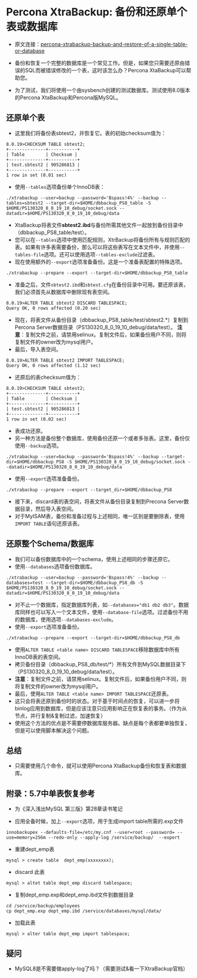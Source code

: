 # Percona XtraBackup: 备份和还原单个表或数据库

- 原文连接：[percona-xtrabackup-backup-and-restore-of-a-single-table-or-database](https://www.percona.com/blog/2020/04/10/percona-xtrabackup-backup-and-restore-of-a-single-table-or-database/)

- 备份和恢复一个完整的数据库是一个常见工作。但是，如果您只需要还原由错误的SQL而被错误修改的一个表，这时该怎么办？Percona XtaBackup可以帮助您。
- 为了测试，我们将使用一个由sysbench创建的测试数据库。测试使用8.0版本的Percona XtaBackup和Percona版MySQL。
## 还原单个表
- 这里我们将备份表sbtest2，并恢复它。表的初始checksum值为：
```
8.0.19>CHECKSUM TABLE sbtest2;
+--------------+-----------+
| Table        | Checksum |
+--------------+-----------+
| test.sbtest2 | 905286813 |
+--------------+-----------+
1 row in set (0.01 sec)
```
- 使用`--tables`选项备份单个InnoDB表：
```
./xtrabackup --user=backup --password='Bspass!4%' --backup --tables=sbtest2 --target-dir=$HOME/dbbackup_PS8_table -S $HOME/PS130320_8_0_19_10_debug/socket.sock --datadir=$HOME/PS130320_8_0_19_10_debug/data
```
- XtaBackup将表文件**sbtest2.ibd**与备份所需其他文件一起放到备份目录中（dbbackup_PS8_table/test）。
- 您可以在`--tables`选项中使用匹配规则，XtrBackup将备份所有与规则匹配的表。如果有许多表需要备份，那么可以将这些表写在文本文件中，并使用`--tables-file`选项。还可以使用选项`--tables-exclude`过滤表。
- 现在使用额外的`--export`选项准备备份。这是一个准备表配置的特殊选项。
```
./xtrabackup --prepare --export --target-dir=$HOME/dbbackup_PS8_table
```
- 准备之后，文件`sbtest2.ibd`和`sbtest.cfg`在备份目录中可用。要还原该表，我们必须首先从数据库中删除现有表空间。
```
8.0.19>ALTER TABLE sbtest2 DISCARD TABLESPACE;
Query OK, 0 rows affected (0.20 sec)
```
- 现在，将表文件从备份目录（dbbackup_PS8_table/test/sbtest2.*）复制到Percona Server数据目录（PS130320_8_0_19_10_debug/data/test）。
**注意**：复制文件之前，请禁用selinux。复制文件后，如果备份用户不同，则将复制文件的owner改为mysql用户。
- 最后，导入表空间。
```
8.0.19>ALTER TABLE sbtest2 IMPORT TABLESPACE;
Query OK, 0 rows affected (1.12 sec)
```
- 还原后的表checksum值为：
```
8.0.19>CHECKSUM TABLE sbtest2;
+--------------+-----------+
| Table        | Checksum |
+--------------+-----------+
| test.sbtest2 | 905286813 |
+--------------+-----------+
1 row in set (0.02 sec)
```
- 表成功还原。
- 另一种方法是备份整个数据库，使用备份还原一个或者多张表。这里，备份仅使用`--backup`选项。
```
./xtrabackup --user=backup --password='Bspass!4%' --backup --target-dir=$HOME/dbbackup_PS8 -S $HOME/PS130320_8_0_19_10_debug/socket.sock --datadir=$HOME/PS130320_8_0_19_10_debug/data
```
- 使用`--export`选项准备备份。
```
./xtrabackup --prepare --export --target_dir=$HOME/dbbackup_PS8
```
- 接下来，discard表的表空间，将表文件从备份目录复制到Precona Server数据目录，然后导入表空间。
- 对于MyISAM表，备份和准备过程与上述相同，唯一区别是要删除表，使用`IMPORT TABLE`语句还原该表。
## 还原整个Schema/数据库
- 我们可以备份数据库中的一个schema，使用上述相同的步骤还原它。
- 使用`--databases`选项备份数据库。
```
./xtrabackup --user=backup --password='Bspass!4%' --backup --databases=test --target-dir=$HOME/dbbackup_PS8_db -S $HOME/PS130320_8_0_19_10_debug/socket.sock --datadir=$HOME/PS130320_8_0_19_10_debug/data
```
- 对不止一个数据库，指定数据库列表，如`--databases="db1 db2 db3"`。数据库同样也可以写入一个文本文件，使用`--database-file`选项。过滤备份不用的数据库，使用选项`--databases-exclude`。
- 使用`--export`选项准备备份。
```
./xtrabackup --prepare --export --target-dir=$HOME/dbbackup_PS8_db
```
- 使用`ALTER TABLE <table name> DISCARD TABLESPACE`移除数据库中所有InnoDB表的表空间。
- 拷贝备份目录（dbbackup_PS8_db/test/*）所有文件到MySQL数据目录下（PS130320_8_0_19_10_debug/data/test）。
- **注意**：复制文件之前，请禁用selinux。复制文件后，如果备份用户不同，则将复制文件的owner改为mysql用户。
- 最后，使用`ALTER TABLE <table name> IMPORT TABLESPACE`还原表。
- 这只会将表还原到备份时的状态。对于基于时间点的恢复，可以进一步将binlog应用到数据库，但是应该注意只应用影响正在恢复表的事务。（作为从节点，并行复制&复制过滤，加速恢复）
- 使用这个方法的优点是不需要停数据库服务器。缺点是每个表都要单独恢复，但是可以使用脚本解决这个问题。
## 总结
- 只需要使用几个命令，就可以使用Percona XtaBackup备份和恢复表和数据库。

## 附录：5.7中单表恢复参考
- 为《深入浅出MySQL 第三版》第28章读书笔记

- 应用全备时候，加上`--export`选项，用于生成import table所需的.exp文件
```
innobackupex --defaults-file=/etc/my.cnf --user=root --password= --use=memory=256m --redo-only --apply-log /service/backup/  --export
```
- 重建dept_emp表
```
mysql > create table  dept_emp(xxxxxxxx);
```
- discard 此表
```
mysql > altet table dept_emp discard tablespace;
```
- 复制dept_emp.exp和dept_emp.ibd文件到数据目录
```
cd /service/backup/employees
cp dept_emp.exp dept_emp.ibd /service/databases/mysql/data/
```
- 加载此表
```
mysql > alter table dept_emp import tablespace;
```
## 疑问
-  MySQL8是不需要做apply-log了吗？（需要测试&看一下XtraBackup官档）
